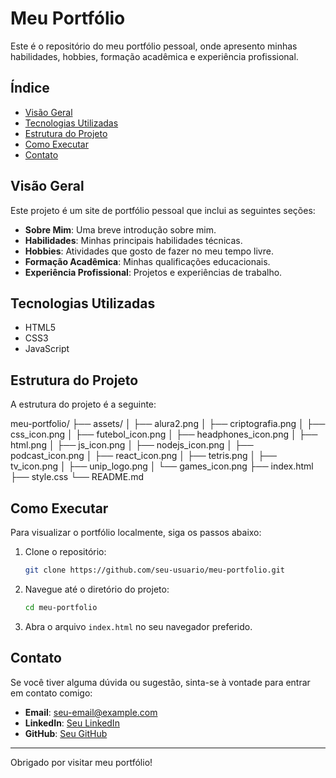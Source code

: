 # Meu Portfólio

Este é o repositório do meu portfólio pessoal, onde apresento minhas habilidades, hobbies, formação acadêmica e experiência profissional.

## Índice

- [Visão Geral](#visão-geral)
- [Tecnologias Utilizadas](#tecnologias-utilizadas)
- [Estrutura do Projeto](#estrutura-do-projeto)
- [Como Executar](#como-executar)
- [Contato](#contato)

## Visão Geral

Este projeto é um site de portfólio pessoal que inclui as seguintes seções:

- **Sobre Mim**: Uma breve introdução sobre mim.
- **Habilidades**: Minhas principais habilidades técnicas.
- **Hobbies**: Atividades que gosto de fazer no meu tempo livre.
- **Formação Acadêmica**: Minhas qualificações educacionais.
- **Experiência Profissional**: Projetos e experiências de trabalho.

## Tecnologias Utilizadas

- HTML5
- CSS3
- JavaScript

## Estrutura do Projeto

A estrutura do projeto é a seguinte:

meu-portfolio/ ├── assets/ │ ├── alura2.png │ ├── criptografia.png │ ├── css_icon.png │ ├── futebol_icon.png │ 
├── headphones_icon.png │ ├── html.png │ ├── js_icon.png │ ├── nodejs_icon.png │ ├── podcast_icon.png │ ├── react_icon.png │ 
├── tetris.png │ ├── tv_icon.png │ ├── unip_logo.png │ └── games_icon.png ├── index.html ├── style.css └── README.md


## Como Executar

Para visualizar o portfólio localmente, siga os passos abaixo:

1. Clone o repositório:
    ```bash
    git clone https://github.com/seu-usuario/meu-portfolio.git
    ```

2. Navegue até o diretório do projeto:
    ```bash
    cd meu-portfolio
    ```

3. Abra o arquivo `index.html` no seu navegador preferido.

## Contato

Se você tiver alguma dúvida ou sugestão, sinta-se à vontade para entrar em contato comigo:

- **Email**: seu-email@example.com
- **LinkedIn**: [Seu LinkedIn](https://www.linkedin.com/in/seu-usuario/)
- **GitHub**: [Seu GitHub](https://github.com/seu-usuario)

---

Obrigado por visitar meu portfólio!
